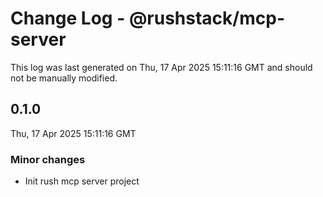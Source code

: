 # Change Log - @rushstack/mcp-server

This log was last generated on Thu, 17 Apr 2025 15:11:16 GMT and should not be manually modified.

## 0.1.0
Thu, 17 Apr 2025 15:11:16 GMT

### Minor changes

- Init rush mcp server project

